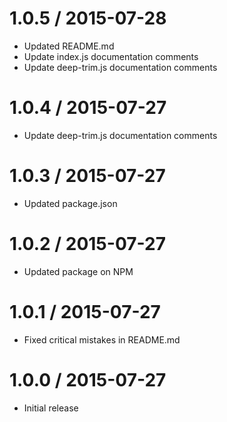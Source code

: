 1.0.5 / 2015-07-28
==================

* Updated README.md
* Update index.js documentation comments
* Update deep-trim.js documentation comments

1.0.4 / 2015-07-27
==================

* Update deep-trim.js documentation comments

1.0.3 / 2015-07-27
==================

* Updated package.json

1.0.2 / 2015-07-27
==================

* Updated package on NPM

1.0.1 / 2015-07-27
==================

* Fixed critical mistakes in README.md

1.0.0 / 2015-07-27
==================

* Initial release